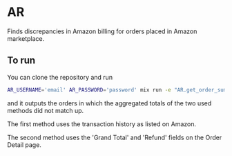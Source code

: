 # AR

Finds discrepancies in Amazon billing for orders placed in Amazon marketplace.


## To run

You can clone the repository and run

```zsh
AR_USERNAME='email' AR_PASSWORD='password' mix run -e "AR.get_order_summary()"
```

and it outputs the orders in which the aggregated totals of the two used methods did not match up.

The first method uses the transaction history as listed on Amazon.

The second method uses the 'Grand Total' and 'Refund' fields on the Order Detail page. 